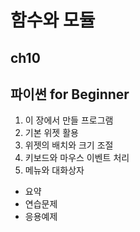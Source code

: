 # 함수와 모듈
## ch10

__파이썬__ for __Beginner__
-------------

1. 이 장에서 만들 프로그램
2. 기본 위젯 활용
3. 위젯의 배치와 크기 조절
4. 키보드와 마우스 이벤트 처리
5. 메뉴와 대화상자

- 요약
- 연습문제
- 응용예제
